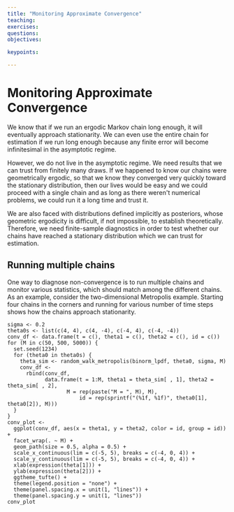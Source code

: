 ```yaml
---
title: "Monitoring Approximate Convergence"
teaching: 
exercises:
questions:
objectives:

keypoints:

---
```

# Monitoring Approximate Convergence

We know that if we run an ergodic Markov chain long enough, it will
eventually approach stationarity.  We can even use the entire chain for
estimation if we run long enough because any finite error will become
infinitesimal in the asymptotic regime.

However, we do not live in the asymptotic regime.  We need results
that we can trust from finitely many draws.  If we happened to know
our chains were geometrically ergodic, so that we know they converged
very quickly toward the stationary distribution, then our lives would
be easy and we could proceed with a single chain and as long as there
weren't numerical problems, we could run it a long time and trust it.

We are also faced with distributions defined implicitly as posteriors,
whose geometric ergodicity is difficult, if not impossible, to
establish theoretically.  Therefore, we need finite-sample diagnostics
in order to test whether our chains have reached a stationary
distribution which we can trust for estimation.

## Running multiple chains

One way to diagnose non-convergence is to run multiple chains and
monitor various statistics, which should match among the different
chains.  As an example, consider the two-dimensional Metropolis
example.  Starting four chains in the corners and running for various
number of time steps shows how the chains approach stationarity.

```{r fig.width = 9, fig.asp = 0.4, out.width = "100%", fig.cap = "The evolution of four random walk Metropolis Markov chains, each started in a different corner of the plot.  The target density is bivariate normal with correlation 0.9 and unit variance;  the random walk step size is 0.2.  After $$M = 50$$ iterations, the chains have not arrived at the typical set.  After $$M = 500$$ iterations, the chains have each arrived in the typical set, but they have not had time to mix.  After $$M = 5000$$ iterations, the chains are mixing well and have visited most of the target density."}
sigma <- 0.2
theta0s <- list(c(4, 4), c(4, -4), c(-4, 4), c(-4, -4))
conv_df <- data.frame(t = c(), theta1 = c(), theta2 = c(), id = c())
for (M in c(50, 500, 5000)) {
  set.seed(1234)
  for (theta0 in theta0s) {
    theta_sim <- random_walk_metropolis(binorm_lpdf, theta0, sigma, M)
    conv_df <-
      rbind(conv_df,
            data.frame(t = 1:M, theta1 = theta_sim[ , 1], theta2 = theta_sim[ , 2],
	               M = rep(paste("M = ", M), M),
                       id = rep(sprintf("(%1f, %1f)", theta0[1], theta0[2]), M)))
  }
}
conv_plot <-
  ggplot(conv_df, aes(x = theta1, y = theta2, color = id, group = id)) +
  facet_wrap(. ~ M) +
  geom_path(size = 0.5, alpha = 0.5) +
  scale_x_continuous(lim = c(-5, 5), breaks = c(-4, 0, 4)) +
  scale_y_continuous(lim = c(-5, 5), breaks = c(-4, 0, 4)) +
  xlab(expression(theta[1])) +
  ylab(expression(theta[2])) +
  ggtheme_tufte() +
  theme(legend.position = "none") +
  theme(panel.spacing.x = unit(1, "lines")) +
  theme(panel.spacing.y = unit(1, "lines"))
conv_plot
```
